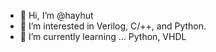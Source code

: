- 👋 Hi, I’m @hayhut
- 👀 I’m interested in Verilog, C/++, and Python.
- 🌱 I’m currently learning ... Python, VHDL

<!---
hayhut/hayhut is a ✨ special ✨ repository because its `README.md` (this file) appears on your GitHub profile.
You can click the Preview link to take a look at your changes.
--->
